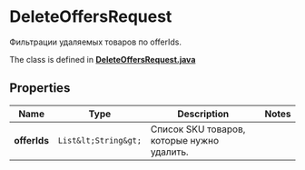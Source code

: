 

# DeleteOffersRequest

Фильтрации удаляемых товаров по offerIds. 

The class is defined in **[DeleteOffersRequest.java](../../src/main/java/org/openapitools/model/DeleteOffersRequest.java)**

## Properties

Name | Type | Description | Notes
------------ | ------------- | ------------- | -------------
**offerIds** | `List&lt;String&gt;` | Список SKU товаров, которые нужно удалить. | 



